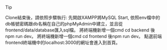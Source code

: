 >[!TIP]
>Clone結束後，請依照步驟執行:
>先開啟XAMPP將MySQL Start, 依照env檔中的db帳號密碼跟db名稱在自己的phpMyAdmin中建立，並且從frontend/data/database匯入sql檔。
>將終端機新增一個cmd cd backend 後npm run dev。
>將終端機新增一個cmd cd frontend 後npm run dev。
>點選前端frontend終端機中的localhost:3000的網址會進入到首頁。
